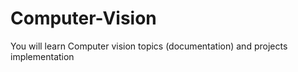 # Computer-Vision
You will learn Computer vision topics (documentation) and projects implementation 

